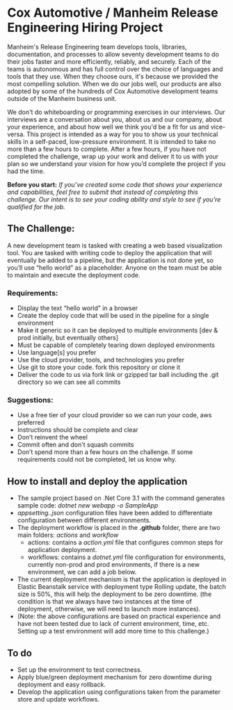 # Cox Automotive / Manheim Release Engineering Hiring Project
Manheim's Release Engineering team develops tools, libraries, documentation, and processes to allow seventy development teams to do their jobs faster and more efficiently, reliably, and securely. Each of the teams is autonomous and has full control over the choice of languages and tools that they use. When they choose ours, it's because we provided the most compelling solution. When we do our jobs well, our products are also adopted by some of the hundreds of Cox Automotive development teams outside of the Manheim business unit.

We don't do whiteboarding or programming exercises in our interviews. Our interviews are a conversation about you, about us and our company, about your experience, and about how well we think you'd be a fit for us and vice-versa. This project is intended as a way for you to show us your technical skills in a self-paced, low-pressure environment. It is intended to take no more than a few hours to complete. After a few hours, if you have not completed the challenge, wrap up your work and deliver it to us with your plan so we understand your vision for how you’d complete the project if you had the time.

__Before you start:__ _If you’ve created some code that shows your experience and capabilities, feel free to submit that instead of completing this challenge.  Our intent is to see your coding ability and style to see if you’re qualified for the job._

## The Challenge:

A new development team is tasked with creating a web based visualization tool. You are tasked with writing code to deploy the application that will eventually be added to a pipeline, but the application is not done yet, so you’ll use “hello world” as a placeholder. Anyone on the team must be able to maintain and execute the deployment code.  

### Requirements:

* Display the text “hello world” in a browser
* Create the deploy code that will be used in the pipeline for a single environment
* Make it generic so it can be deployed to multiple environments [dev & prod initially, but eventually others]
* Must be capable of completely tearing down deployed environments
* Use language[s] you prefer
* Use the cloud provider, tools, and technologies you prefer
* Use git to store your code. fork this repository or clone it
* Deliver the code to us via fork link or gzipped tar ball including the .git directory so we can see all commits

### Suggestions:

* Use a free tier of your cloud provider so we can run your code, aws preferred
* Instructions should be complete and clear
* Don’t reinvent the wheel
* Commit often and don't squash commits
* Don’t spend more than a few hours on the challenge. If some requirements could not be completed, let us know why.

## How to install and deploy the application
* The sample project based on .Net Core 3.1 with the command generates sample code: _dotnet new webapp -o SampleApp_
* _appsetting.<env>.json_ configuration files have been added to differentiate configuration between different environments.
* The deployment workflow is placed in the **.github** folder, there are two main folders: _actions_ and _workflow_
  - actions: contains a _action.yml_ file that configures common steps for application deployment.
  - workflows: contains a _dotnet.yml_ file configuration for environments, currently non-prod and prod environments, if there is a new environment, we can add a job below.
* The current deployment mechanism is that the application is deployed in Elastic Beanstalk service with deployment type Rolling update, the batch size is 50%, this will help the deployment to be zero downtime. (the condition is that we always have two instances at the time of deployment, otherwise, we will need to launch more instances).
* (Note: the above configurations are based on practical experience and have not been tested due to lack of current environment, time, etc. Setting up a test environment will add more time to this challenge.)

## To do
* Set up the environment to test correctness.
* Apply blue/green deployment mechanism for zero downtime during deployment and easy rollback.
* Develop the application using configurations taken from the parameter store and update workflows.
